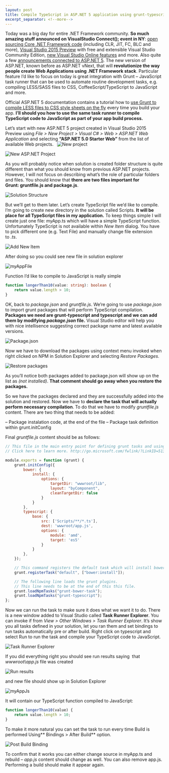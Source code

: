 ```yaml
---
layout: post
title: Compile TypeScript in ASP.NET 5 application using grunt-typescript
excerpt_separator: <!--more-->
---
```


Today was a big day for entire .NET Framework community. **So much amazing stuff announced on VisualStudio Connect(); event in NY**: [open sourcing Core .NET Framework code](http://bit.ly/1zNzeOG) (including CLR, JIT, FC, BLC and more), [Visual Studio 2015 Preview](http://blogs.msdn.com/b/visualstudioalm/archive/2014/11/12/announcing-visual-studio-2015-preview-availability.aspx) with free and extensible Visual Studio Community Edition, [new Visual Studio Online features](http://blogs.msdn.com/b/bharry/archive/2014/11/12/news-from-connect.aspx) and more. Also quite a few [announcements connected to ASP.NET 5](http://blogs.msdn.com/b/webdev/archive/2014/11/12/announcing-asp-net-features-in-visual-studio-2015-preview-and-vs2013-update-4.aspx). The new version of ASP.NET, known before as ASP.NET vNext, that will **revolutionize the way people create Web Applications using .NET Framework stack**. Particular feature I’d like to focus on today is great integration with Grunt – JavaScript task runner that can be used to automate routine development tasks, e.g. compiling LESS/SASS files to CSS, CoffeeScript/TypeScript to JavaScript and more.

<!--more-->

Official ASP.NET 5 documentation contains a tutorial how to [use Grunt to compile LESS files to CSS style sheets on the fly](http://www.asp.net/vnext/overview/aspnet-vnext/grunt-and-bower-in-visual-studio-2015) every time you build your app. **I’ll should you how to use the same task runner to compile TypeScript code to JavaScript as part of your app build process.**

Let’s start with new ASP.NET 5 project created in Visual Studio 2015 Preview using *File > New Project > Visual C# > Web > ASP.NET Web Application* and selecting **“ASP.NET 5.0 Starter Web”** from the list of available Web projects.
 
![New project](../../images/typescript-pipeline/NewProject.png)

![New ASP.NET Project](../../images/typescript-pipeline/AspProjectType.png)

As you will probably notice when solution is created folder structure is quite different than what you should know from previous ASP.NET projects. However, I will not focus on describing what’s the role of particular folders and files. You should know that **there are two files important for Grunt: gruntfile.js and package.js**.

![Solution Structure](../../images/typescript-pipeline/SolutionStructure.png)

But we’ll get to them later. Let’s create TypeScript file we’d like to compile. I’m going to create new directory in the solution called Scripts. **It will be place for all TypeScript files in my application.** To keep things simple I will create just one file: myApp.ts which will have a simple TypeScript function. Unfortunately TypeScript is not available within *New Item* dialog. You have to pick different one (e.g. Text File) and manually change file extension to *.ts*.

![Add New Item](../../images/typescript-pipeline/AddTypeScriptFile.png)

After doing so you could see new file in solution explorer

![myAppFile](../../images/typescript-pipeline/myAppFile.png)

Function I’d like to compile to JavaScript is really simple

```typescript
function longerThan10(value: string): boolean {
    return value.length > 10;
}
```

OK, back to *package.json* and *gruntfile.js*. We’re going to use *package.json* to import grunt packages that will perform TypeScript compilation. **Packages we need are grunt-typescript and typescript and we can add them by modifying *package.json* file.** Visual Studio editor will help you with nice intellisence suggesting correct package name and latest available versions.

![Package.json](../../images/typescript-pipeline/PackageJson.png)

Now we have to download the packages using context menu invoked when right clicked on NPM in Solution Explorer and selecting *Restore Packages*.

![Restore packages](../../images/typescript-pipeline/RestorePackages.png)

As you’ll notice both packages added to package.json will show up on the list as *(not installed)*. **That comment should go away when you restore the packages.**

So we have the packages declared and they are successfully added into the solution and restored. Now we have to **declare the task that will actually perform necessary compilation**. To do that we have to modify *gruntfile.js* content. There are two thing that needs to be added:

– Package instalation code, at the end of the file
– Package task definition within grunt.initConfig

Final *gruntfile.js* content should be as follows:

```javascript
// This file in the main entry point for defining grunt tasks and using grunt plugins.
// Click here to learn more. http://go.microsoft.com/fwlink/?LinkID=513275&clcid=0x409

module.exports = function (grunt) {
    grunt.initConfig({
        bower: {
            install: {
                options: {
                    targetDir: "wwwroot/lib",
                    layout: "byComponent",
                    cleanTargetDir: false
                }
            }
        },
        typescript: {
            base: {
                src: ['Scripts/**/*.ts'],
                dest: 'wwwroot/app.js',
                options: {
                    module: 'amd',
                    target: 'es5'
                }
            }
        },
    });

    // This command registers the default task which will install bower packages into wwwroot/lib
    grunt.registerTask("default", ["bower:install"]);

    // The following line loads the grunt plugins.
    // This line needs to be at the end of this this file.
    grunt.loadNpmTasks("grunt-bower-task");
    grunt.loadNpmTasks("grunt-typescript");
};
```

Now we can run the task to make sure it does what we want it to do. There is a new window added to Visual Studio called **Task Runner Explorer**. You can invoke if from *View > Other Windows > Task Runner Explorer*. It’s show you all tasks defined in your solution, let you ran them and set bindings to run tasks automatically pre or after build. Right click on typescript and select Run to run the task and compile your TypeScript code to JavaScript.

![Task Runner Explorer](../../images/typescript-pipeline/TaskRunnerExplorer.png)

If you did everything right you should see run results saying  that *wwwroot\app.js* file was created

![Run results](../../images/typescript-pipeline/RunResults.png)

and new file should show up in Solution Explorer

![myAppJs](../../images/typescript-pipeline/myAppJs.png)

It will contain our TypeScript function compiled to JavaScript:

```javascript
function longerThan10(value) {
    return value.length > 10;
}
```

To make it more natural you can set the task to run every time Build is performed Using** Bindings > After Build** option.

![Post Build Binding](../../images/typescript-pipeline/PostBuildBinding.png)

To confirm that it works you can either change source in myApp.ts and rebuild – *app.js* content should change as well. You can also remove app.js. Performing a build should make it appear again.